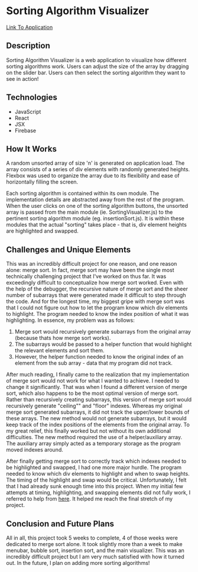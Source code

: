 # Sorting Algorithm Visualizer
[Link To Application](https://sorting-algorithm-visual-c1225.web.app/)

## Description
Sorting Algorithm Visualizer is a web application to visualize how different sorting algorithms work. Users can adjust the size of the array by dragging on the slider bar. Users can then select the sorting algorithm they want to see in action!

## Technologies
- JavaScript
- React
- JSX
- Firebase

## How It Works
A random unsorted array of size 'n' is generated on application load. The array consists of a series of div elements with randomly generated heights. Flexbox was used to organize the array due to its flexibility and ease of horizontally filling the screen.

Each sorting algorithm is contained within its own module. The implementation details are abstracted away from the rest of the program. When the user clicks on one of the sorting algorithm buttons, the unsorted array is passed from the main module (ie. SortingVisualizer.js) to the pertinent sorting algorithm module (eg. insertionSort.js). It is within these modules that the actual "sorting" takes place - that is, div element heights are highlighted and swapped. 

## Challenges and Unique Elements
This was an incredibly difficult project for one reason, and one reason alone: merge sort. In fact, merge sort may have been the single most technically challenging project that I've worked on thus far. It was exceedingly difficult to conceptualize how merge sort worked. Even with the help of the debugger, the recursive nature of merge sort and the sheer number of subarrays that were generated made it difficult to step through the code. And for the longest time, my biggest gripe with merge sort was that I could not figure out how to let the program know which div elements to highlight. The program needed to know the index position of what it was highlighting. In essence, my problem was as follows:

1. Merge sort would recursively generate subarrays from the original array (because thats how merge sort works).
2. The subarrays would be passed to a helper function that would highlight the relevant elements and sort them.
3. However, the helper function needed to know the original index of an element from the sub array - data that my program did not track.

After much reading, I finally came to the realization that my implementation of merge sort would not work for what I wanted to achieve. I needed to change it significantly. That was when I found a different version of merge sort, which also happens to be the most optimal version of merge sort. Rather than recursively creating subarrays, this version of merge sort would recursively generate "ceiling"" and "floor" indexes. Whereas my original merge sort generated subarrays, it did not track the upper/lower bounds of these arrays. The new method would not generate subarrays, but it would keep track of the index positions of the elements from the original array. To my great relief, this finally worked but not without its own additional difficulties. The new method required the use of a helper/auxiliary array. The auxiliary array simply acted as a temporary storage as the program moved indexes around.

After finally getting merge sort to correctly track which indexes needed to be highlighted and swapped, I had one more major hurdle. The program needed to know which div elements to highlight and when to swap heights. The timing of the highlight and swap would be critical. Unfortunately, I felt that I had already sunk enough time into this project. When my initial few attempts at timing, highlighting, and swapping elements did not fully work, I referred to help from [here](https://github.com/clementmihailescu/Sorting-Visualizer). It helped me reach the final stretch of my project.

## Conclusion and Future Plans
All in all, this project took 5 weeks to complete, 4 of those weeks were dedicated to merge sort alone. It took slightly more than a week to make menubar, bubble sort, insertion sort, and the main visualizer. This was an incredibly difficult project but I am very much satisfied with how it turned out. In the future, I plan on adding more sorting algorithms!
